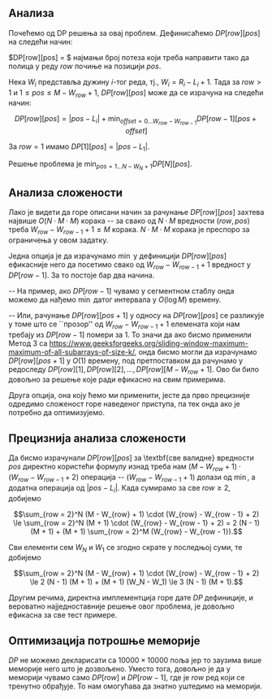 ﻿
## Анализа
Почећемо од DP решења за овај проблем. Дефинисаћемо $DP[row][pos]$ на следећи начин:

$DP[row][pos] = $ најмањи број потеза који треба направити тако да полица у реду $row$ почиње на позицији $pos$.

Нека $W_i$ представља дужину $i$-тог реда, тј., $W_i = R_i - L_i + 1$. Тада за $row > 1$ и $1 \le pos \le M - W_{row} + 1$, $DP[row][pos]$ може да се израчуна на следећи начин:

$$DP[row][pos] = |pos - L_i| + \min_{offset = 0 \ldots W_{row} - W_{row - 1}} DP[row - 1][pos + offset]$$

За $row = 1$ имамо $DP[1][pos] = |pos - L_1|$.

Решење проблема је $\min_{pos = 1 \ldots N - W_N + 1} DP[N][pos]$.

## Анализа сложености
Лако је видети да горе описани начин за рачунање $DP[row][pos]$ захтева највише $O(N \cdot M \cdot M)$ корака -- за свако од $N \cdot M$ вредности $(row, pos)$ треба $W_{row} - W_{row - 1} + 1 \le M$ корака. $N \cdot M \cdot M$ корака је преспоро за ограничења у овом задатку.

Једна опција је да израчунамо $\min$ у дефиницији $DP[row][pos]$ ефикасније него да посетимо свако од $W_{row} - W_{row - 1} + 1$ вредност у $DP[row - 1]$. За то постоје бар два начина.

-- На пример, ако $DP[row - 1]$ чувамо у сегментном стаблу онда можемо да нађемо $\min$ датог интервала у $O(\log M)$ времену.

-- Или, рачунање $DP[row][pos + 1]$ у односу на $DP[row][pos]$ се разликује у томе што се ``прозор'' од $W_{row} - W_{row - 1} + 1$ елемената који нам требају из $DP[row - 1]$ помери за $1$. То значи да ако бисмо применили Метод 3 са https://www.geeksforgeeks.org/sliding-window-maximum-maximum-of-all-subarrays-of-size-k/, онда бисмо могли да израчунамо $DP[row][pos + 1]$ у $O(1)$ времену, под претпоставком да рачунамо у редоследу $DP[row][1], DP[row][2], \ldots, DP[row][M - W_{row} + 1]$. Ово би било довољно за решење које ради ефикасно на свим примерима.

Друга опција, она коју ћемо ми применити, јесте да прво прецизније одредимо сложеност горе наведеног приступа, па тек онда ако је потребно да оптимизујемо.

## Прецизнија анализа сложености
Да бисмо израчунали $DP[row][pos]$ за \textbf{све валидне} вредности $pos$ директно користећи формулу изнад треба нам $(M - W_{row} + 1) \cdot (W_{row} - W_{row - 1} + 2)$ операција -- $(W_{row} - W_{row - 1} + 1)$ долази од $\min$, а додатна операција од $|pos - L_i|$. Када сумирамо за све $row \ge 2$, добијемо

$$\sum_{row = 2}^N (M - W_{row} + 1) \cdot (W_{row} - W_{row - 1} + 2) \le \sum_{row = 2}^N (M + 1) \cdot (W_{row} - W_{row - 1} + 2) = 2 (N - 1) (M + 1) + (M + 1) \sum_{row = 2}^M (W_{row} - W_{row - 1}).$$

Сви елементи сем $W_N$ и $W_1$ се згодно скрате у последњој суми, те добијемо

$$\sum_{row = 2}^N (M - W_{row} + 1) \cdot (W_{row} - W_{row - 1} + 2) \le 2 (N - 1) (M + 1) + (M + 1) (W_N - W_1) \le 3 (N - 1) (M + 1).$$

Другим речима, директна имплементција горе дате $DP$ дефиниције, и вероватно најједноставније решење овог проблема, је довољно ефикасна за све тест примере.

## Оптимизација потрошње меморије
$DP$ не можемо декларисати са $10000 \times 10000$ поља јер то заузима више меморије него што је дозвољено. Уместо тога, довољно је да у меморији чувамо само $DP[row]$ и $DP[row - 1]$, где је $row$ ред који се тренутно обрађује. То нам омогућава да знатно уштедимо на меморији.
